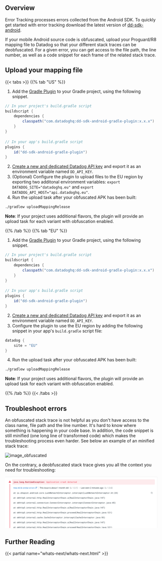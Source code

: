 ## Overview

Error Tracking processes errors collected from the Android SDK. To quickly get started with error tracking download the latest version of [dd-sdk-android][1].

If your mobile Android source code is obfuscated, upload your Proguard/R8 mapping file to Datadog so that your different stack traces can be deobfuscated. For a given error, you can get access to the file path, the line number, as well as a code snippet for each frame of the related stack trace.

## Upload your mapping file

{{< tabs >}}
{{% tab "US" %}}

1. Add the [Gradle Plugin][1] to your Gradle project, using the following snippet.

```groovy
// In your project's build.gradle script
buildscript {
    dependencies {
        classpath("com.datadoghq:dd-sdk-android-gradle-plugin:x.x.x")
    }
}

// In your app's build.gradle script
plugins {
    id("dd-sdk-android-gradle-plugin")
}
```

2. [Create a new and dedicated Datadog API key][2] and export it as an environment variable named `DD_API_KEY`.
3. (Optional) Configure the plugin to upload files to the EU region by exporting two additonal environment variables: `export DATADOG_SITE="datadoghq.eu"` and `export DATADOG_API_HOST="api.datadoghq.eu"`.
4. Run the upload task after your obfuscated APK has been built:
```bash
./gradlew uploadMappingRelease
```
   **Note**: If your project uses additional flavors, the plugin will provide an upload task for each variant with obfuscation enabled.

[1]: https://github.com/DataDog/dd-sdk-android-gradle-plugin
[2]: https://app.datadoghq.com/account/settings#api

{{% /tab %}}
{{% tab "EU" %}}
1. Add the [Gradle Plugin][1] to your Gradle project, using the following snippet.

```groovy
// In your project's build.gradle script
buildscript {
    dependencies {
        classpath("com.datadoghq:dd-sdk-android-gradle-plugin:x.x.x")
    }
}

// In your app's build.gradle script
plugins {
    id("dd-sdk-android-gradle-plugin")
}
```

2. [Create a new and dedicated Datadog API key][2] and export it as an environment variable named `DD_API_KEY`.
3. Configure the plugin to use the EU region by adding the following snippet in your app's `build.gradle` script file:

```groovy
datadog {
    site = "EU"
}
```
4. Run the upload task after your obfuscated APK has been built:
```bash
./gradlew uploadMappingRelease
```
**Note**: If your project uses additional flavors, the plugin will provide an upload task for each variant with obfuscation enabled.

[1]: https://github.com/DataDog/dd-sdk-android-gradle-plugin
[2]: https://app.datadoghq.com/account/settings#api
{{% /tab %}}
{{< /tabs >}}



## Troubleshoot errors

An obfuscated stack trace is not helpful as you don't have access to the class name, file path and the line number. It's hard to know where something is happening in your code base. In addition, the code snippet is still minified (one long line of transformed code) which makes the troubleshooting process even harder. See below an example of an minified stack trace:

![image_obfuscated][2]

On the contrary, a deobfuscated stack trace gives you all the context you need for troubleshooting:

![image_deobfuscated][3]

[1]: https://github.com/DataDog/dd-sdk-android
[2]: https://raw.githubusercontent.com/DataDog/dd-sdk-android-gradle-plugin/main/docs/images/obfuscated_stacktrace.png
[3]: https://raw.githubusercontent.com/DataDog/dd-sdk-android-gradle-plugin/main/docs/images/deobfuscated_stacktrace.png

## Further Reading

{{< partial name="whats-next/whats-next.html" >}}
